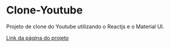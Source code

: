 # Clone-Youtube

Projeto de clone do Youtube utilizando o Reactjs e o Material UI.

<a href='https://0317il.github.io/clone-youtube/'>Link da página do projeto</a>
